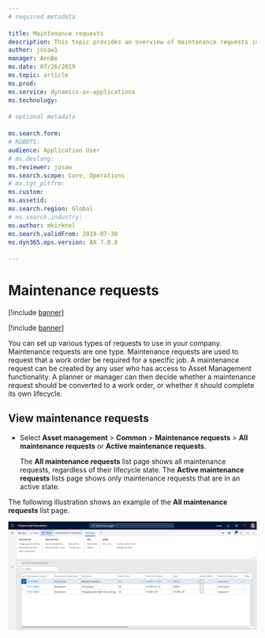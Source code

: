 ```yaml
---
# required metadata

title: Maintenance requests
description: This topic provides an overview of maintenance requests in Asset Management.
author: josaw1
manager: AnnBe
ms.date: 07/26/2019
ms.topic: article
ms.prod: 
ms.service: dynamics-ax-applications
ms.technology: 

# optional metadata

ms.search.form: 
# ROBOTS: 
audience: Application User
# ms.devlang: 
ms.reviewer: josaw
ms.search.scope: Core, Operations
# ms.tgt_pltfrm: 
ms.custom: 
ms.assetid: 
ms.search.region: Global
# ms.search.industry: 
ms.author: mkirknel
ms.search.validFrom: 2019-07-30
ms.dyn365.ops.version: AX 7.0.0

---
```


# Maintenance requests

[!include [banner](../../includes/banner.md)]

[!include [banner](../../includes/preview-banner.md)]

You can set up various types of requests to use in your company. Maintenance requests are one type. Maintenance requests are used to request that a work order be required for a specific job. A maintenance request can be created by any user who has access to Asset Management functionality. A planner or manager can then decide whether a maintenance request should be converted to a work order, or whether it should complete its own lifecycle.

## View maintenance requests

- Select **Asset management** \> **Common** \> **Maintenance requests** \> **All maintenance requests** or **Active maintenance requests**.

    The **All maintenance requests** list page shows all maintenance requests, regardless of their lifecycle state. The **Active maintenance requests** lists page shows only maintenance requests that are in an active state.

The following illustration shows an example of the **All maintenance requests** list page.

![All maintenance requests list page](media/01-setup-for-requests.png)
